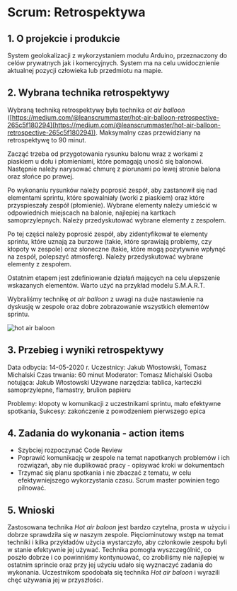 # Scrum: Retrospektywa

## 1. O projekcie i produkcie

System geolokalizacji z wykorzystaniem modułu Arduino, przeznaczony do celów prywatnych jak i komercyjnych. System ma na celu uwidocznienie aktualnej pozycji człowieka lub przedmiotu na mapie.

## 2. Wybrana technika retrospektywy

Wybraną techniką retrospektywy była technika *ot air balloon* ([https://medium.com/@leanscrummaster/hot-air-balloon-retrospective-265c5f180294](https://medium.com/@leanscrummaster/hot-air-balloon-retrospective-265c5f180294)). Maksymalny czas przewidziany na retrospektywę to 90 minut. 

Zacząć trzeba od przygotowania rysunku balonu wraz z workami z piaskiem u dołu i płomieniami, które pomagają unosić się balonowi. Następnie należy narysować chmurę z piorunami po lewej stronie balona oraz słońce po prawej. 

Po wykonaniu rysunków należy poprosić zespół, aby zastanowił się nad elementami sprintu, które spowalniały (worki z piaskiem) oraz które przyspieszały zespół (płomienie). Wybrane elementy należy umieścić w odpowiednich miejscach na balonie, najlepiej na kartkach samoprzylepnych. Należy przedyskutować wybrane elementy z zespołem.

Po tej części należy poprosić zespół, aby zidentyfikował te elementy sprintu, które uznają za burzowe (takie, które sprawiają problemy, czy kłopoty w zespole) oraz słoneczne (takie, które mogą pozytywnie wpłynąć na zespół, polepszyć atmosferę). Należy przedyskutować wybrane elementy z zespołem.

Ostatnim etapem jest zdefiniowanie działań mających na celu ulepszenie wskazanych elementów. Warto użyć na przykład modelu S.M.A.R.T.

Wybraliśmy technikę *ot air balloon* z uwagi na duże nastawienie na dyskusję w zespole oraz dobre zobrazowanie wszystkich elementów sprintu.

![hot air baloon](https://drive.google.com/uc?export=view&id=1DQyFuXm02CxV81Hn_L2uaRxSYQocBP_I )


## 3. Przebieg i wyniki retrospektywy

Data odbycia: 14-05-2020 r.
Uczestnicy: Jakub Włostowski, Tomasz Michalski
Czas trwania: 60 minut
Moderator: Tomasz Michalski
Osoba notująca: Jakub Włostowski
Używane narzędzia: tablica, karteczki samoprzylepne, flamastry, brulion papieru


Problemy: kłopoty w komunikacji z uczestnikami sprintu, mało efektywne spotkania, 
Sukcesy: zakończenie z powodzeniem pierwszego epica


## 4. Zadania do wykonania - action items
- Szybciej rozpoczynać Code Review
- Poprawić komunikację w zespole na temat napotkanych problemów i ich rozwiązań, aby nie duplikować pracy - opisywać kroki w dokumentach
- Trzymać się planu spotkania i nie zbaczać z tematu, w celu efektywniejszego wykorzystania czasu. Scrum master powinien tego pilnować.
## 5. Wnioski
Zastosowana technika *Hot air baloon* jest bardzo czytelna, prosta w użyciu i dobrze sprawdziła się w naszym zespole. Pięciominutowy wstęp na temat techniki i kilka przykładów użycia wystarczyło, aby członkowie zespołu byli w stanie efektywnie jej używać. Technika pomogła wyszczególnić, co poszło dobrze i co powinniśmy kontynuować, co zrobiliśmy nie najlepiej w ostatnim sprincie oraz przy jej użyciu udało się wyznaczyć zadania do wykonania. Uczestnikom spodobała się technika *Hot air baloon* i wyrazili chęć używania jej w przyszłości.
<!--stackedit_data:
eyJoaXN0b3J5IjpbLTEyNjQzMDkxMzcsLTY0Mzg0MjU3NiwtMj
I1ODAyMDA3LC0yMDQxNzEzOTIsLTExMDc5NTcwOTcsNDQ3MjY0
MTksMTA4MTgwMjgwLDMwNzQxNDYwMCwtMTQxMzE5ODg1OCwxMj
k5NjY5OTU5LC01NDA0NDY4OTksMTUxNDQ3ODIxMCwtMTE4NDYy
NTcwN119
-->